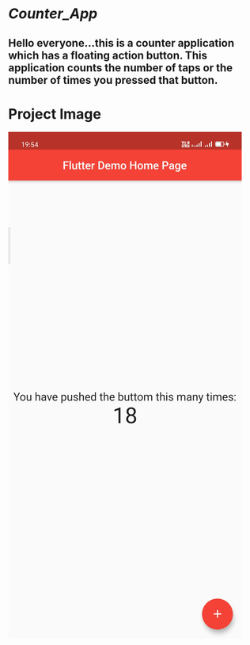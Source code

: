 # _Counter_App_

## Hello everyone...this is a counter application which has a floating action button. This application counts the number of taps or the number of times you pressed that button.

# Project Image

<img src="ss1.jpg">
